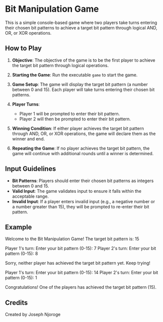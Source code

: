 # Bit Manipulation Game

This is a simple console-based game where two players take turns entering their chosen bit patterns to achieve a target bit pattern through logical AND, OR, or XOR operations.

## How to Play

1. **Objective**: The objective of the game is to be the first player to achieve the target bit pattern through logical operations.

2. **Starting the Game**: Run the executable `game` to start the game.

3. **Game Setup**: The game will display the target bit pattern (a number between 0 and 15). Each player will take turns entering their chosen bit patterns.

4. **Player Turns**: 
    - Player 1 will be prompted to enter their bit pattern.
    - Player 2 will then be prompted to enter their bit pattern.

5. **Winning Condition**: If either player achieves the target bit pattern through AND, OR, or XOR operations, the game will declare them as the winner and end.

6. **Repeating the Game**: If no player achieves the target bit pattern, the game will continue with additional rounds until a winner is determined.

## Input Guidelines

- **Bit Patterns**: Players should enter their chosen bit patterns as integers between 0 and 15.
- **Valid Input**: The game validates input to ensure it falls within the acceptable range.
- **Invalid Input**: If a player enters invalid input (e.g., a negative number or a number greater than 15), they will be prompted to re-enter their bit pattern.

## Example

Welcome to the Bit Manipulation Game!
The target bit pattern is: 15

Player 1's turn:
Enter your bit pattern (0-15): 7
Player 2's turn:
Enter your bit pattern (0-15): 8

Sorry, neither player has achieved the target bit pattern yet. Keep trying!

Player 1's turn:
Enter your bit pattern (0-15): 14
Player 2's turn:
Enter your bit pattern (0-15): 1

Congratulations! One of the players has achieved the target bit pattern (15).


## Credits

Created by Joseph Njoroge